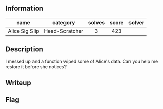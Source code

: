 ## Information
|      name      |    category    | solves | score | solver |
|:--------------:|:--------------:|:------:|:-----:|:------:|
| Alice Sig Slip | Head-Scratcher |   3    |  423  |        |

## Description
I messed up and a function wiped some of Alice's data. Can you help me restore it before she notices?

## Writeup

## Flag
